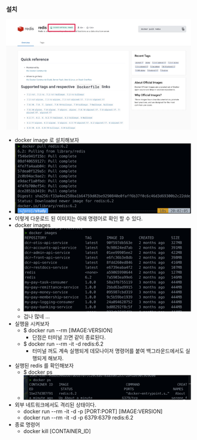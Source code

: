 ### 설치

![img.png](img.png)

- docker image 로 설치해보자
- ![img_1.png](img_1.png)
- 이렇게 다운로드 된 이미지는 아래 명령어로 확인 할 수 있다.
- docker images
  - ![img_2.png](img_2.png)
  - 겁나 많네 ...
- 실행을 시켜보자
  - $ docker run --rm [IMAGE:VERSION]
    - 단점은 터미널 끄면 같이 종료된다.
  - $ docker run --rm -it -d redis:6.2
    - 터미널 꺼도 계속 실행되게 데모나이저 명령어를 붙여 백그라운드에서도 실행되게 해보자.
- 실행된 redis 를 확인해보자
  - $ docker ps
  - ![img_3.png](img_3.png)
- 외부 네트워크에서도 격리된 상태이다.
  - docker run --rm -it -d -p [PORT:PORT] [IMAGE:VERSION]
  - docker run --rm -it -d -p 6379:6379 redis:6.2
- 종료 명령어
  - docker kill [CONTAINER_ID]

